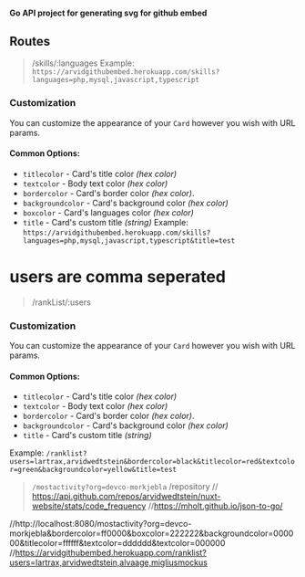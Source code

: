 #### Go API project for generating svg for github embed

## Routes
> /skills/:languages
Example: `https://arvidgithubembed.herokuapp.com/skills?languages=php,mysql,javascript,typescript`
### Customization

You can customize the appearance of your `Card` however you wish with URL params.

#### Common Options:

- `titlecolor` - Card's title color _(hex color)_
- `textcolor` - Body text color _(hex color)_
- `bordercolor` - Card's border color _(hex color)_.
- `backgroundcolor` - Card's background color _(hex color)_
- `boxcolor` - Card's languages color _(hex color)_
- `title` - Card's custom title _(string)_
Example: `https://arvidgithubembed.herokuapp.com/skills?languages=php,mysql,javascript,typescript&title=test`

# users are comma seperated
> /rankList/:users


### Customization

You can customize the appearance of your `Card` however you wish with URL params.

#### Common Options:

- `titlecolor` - Card's title color _(hex color)_
- `textcolor` - Body text color _(hex color)_
- `bordercolor` - Card's border color _(hex color)_.
- `backgroundcolor` - Card's background color _(hex color)_
- `title` - Card's custom title _(string)_


Example: 
`/ranklist?users=lartrax,arvidwedtstein&bordercolor=black&titlecolor=red&textcolor=green&backgroundcolor=yellow&title=test`


> `/mostactivity?org=devco-morkjebla`
/repository 
// https://api.github.com/repos/arvidwedtstein/nuxt-website/stats/code_frequency
//https://mholt.github.io/json-to-go/

//http://localhost:8080/mostactivity?org=devco-morkjebla&bordercolor=ff0000&boxcolor=222222&backgroundcolor=000000&titlecolor=ffffff&textcolor=dddddd&textcolor=000000
//https://arvidgithubembed.herokuapp.com/ranklist?users=lartrax,arvidwedtstein,alvaage,migliusmockus